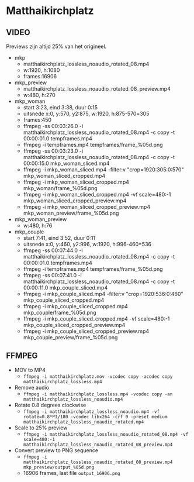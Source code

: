 # Matthaikirchplatz

## VIDEO

Previews zijn altijd 25% van het origineel.

* mkp
  * matthaikirchplatz_lossless_noaudio_rotated_08.mp4
  * w:1920, h:1080
  * frames:16906
* mkp_preview
  * matthaikirchplatz_lossless_noaudio_rotated_08_preview.mp4
  * w:480, h:270
* mkp_woman
  * start 3:23, eind 3:38, duur 0:15
  * uitsnede x:0, y:570, y2:875, w:1920, h:875-570=305
  * frames:450
  * ffmpeg -ss 00:03:26.0 -i matthaikirchplatz_lossless_noaudio_rotated_08.mp4 -c copy -t 00:00:01.0 tempframes.mp4
  * ffmpeg -i tempframes.mp4 tempframes/frame_%05d.png
  * ffmpeg -ss 00:03:23.0 -i matthaikirchplatz_lossless_noaudio_rotated_08.mp4 -c copy -t 00:00:15.0 mkp_woman_sliced.mp4
  * ffmpeg -i mkp_woman_sliced.mp4 -filter:v "crop=1920:305:0:570" mkp_woman_sliced_cropped.mp4
  * ffmpeg -i mkp_woman_sliced_cropped.mp4 mkp_woman/frame_%05d.png
  * ffmpeg -i mkp_woman_sliced_cropped.mp4 -vf scale=480:-1 mkp_woman_sliced_cropped_preview.mp4
  * ffmpeg -i mkp_woman_sliced_cropped_preview.mp4 mkp_woman_preview/frame_%05d.png
* mkp_woman_preview
  * w:480, h:76
* mkp_couple
  * start 7:41, eind 3:52, duur 0:11
  * uitsnede x:0, y:460, y2:996, w:1920, h:996-460=536
  * ffmpeg -ss 00:07:44.0 -i matthaikirchplatz_lossless_noaudio_rotated_08.mp4 -c copy -t 00:00:01.0 tempframes.mp4
  * ffmpeg -i tempframes.mp4 tempframes/frame_%05d.png
  * ffmpeg -ss 00:07:41.0 -i matthaikirchplatz_lossless_noaudio_rotated_08.mp4 -c copy -t 00:00:11.0 mkp_couple_sliced.mp4
  * ffmpeg -i mkp_couple_sliced.mp4 -filter:v "crop=1920:536:0:460" mkp_couple_sliced_cropped.mp4
  * ffmpeg -i mkp_couple_sliced_cropped.mp4 mkp_couple/frame_%05d.png
  * ffmpeg -i mkp_couple_sliced_cropped.mp4 -vf scale=480:-1 mkp_couple_sliced_cropped_preview.mp4
  * ffmpeg -i mkp_couple_sliced_cropped_preview.mp4 mkp_couple_preview/frame_%05d.png


## FFMPEG

* MOV to MP4
  * `ffmpeg -i matthaikirchplatz.mov -vcodec copy -acodec copy matthaikirchplatz_lossless.mp4`
* Remove audio
  * `ffmpeg -i matthaikirchplatz_lossless.mp4 -vcodec copy -an matthaikirchplatz_lossless_noaudio.mp4`
* Rotate 0.8 degrees clockwise
  * `ffmpeg -i matthaikirchplatz_lossless_noaudio.mp4 -vf rotate=0.8*PI/180 -vcodec libx264 -crf 0 -preset medium matthaikirchplatz_lossless_noaudio_rotated.mp4`
* Scale to 25% preview
  * `ffmpeg -i matthaikirchplatz_lossless_noaudio_rotated_08.mp4 -vf scale=480:-1 matthaikirchplatz_lossless_noaudio_rotated_08_preview.mp4`
* Convert preview to PNG sequence
  * `ffmpeg -i matthaikirchplatz_lossless_noaudio_rotated_08_preview.mp4 mkp_preview/output_%05d.png`
  * 16906 frames, last file `output_16906.png`
